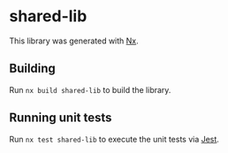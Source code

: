 # shared-lib

This library was generated with [Nx](https://nx.dev).

## Building

Run `nx build shared-lib` to build the library.

## Running unit tests

Run `nx test shared-lib` to execute the unit tests via [Jest](https://jestjs.io).
